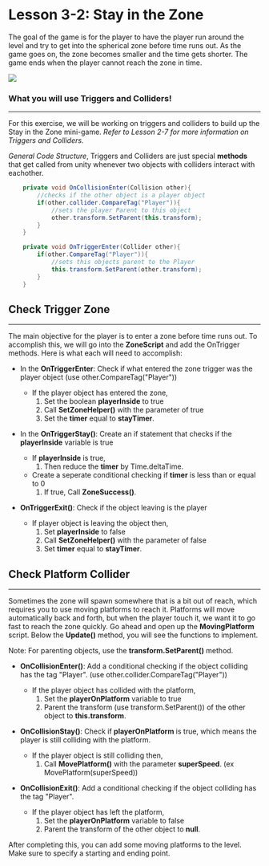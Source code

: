 # Lesson 3-2: Stay in the Zone 
The goal of the game is for the player to have the player run around the level and try to get into the spherical zone before time runs out. As the game goes on, the zone becomes smaller and the time gets shorter. The game ends when the player cannot reach the zone in time.

![](https://cdn.discordapp.com/attachments/984881858758193182/1051964740185899249/ezgif.com-gif-maker22.gif)

### What you will use **Triggers and Colliders!**
---

For this exercise, we will be working on triggers and colliders to build up the Stay in the Zone mini-game. *Refer to Lesson 2-7 for more information on Triggers and Colliders.* 

*General Code Structure*, Triggers and Colliders are just special **methods** that get called from unity whenever two objects with colliders interact with eachother. 
```csharp
    private void OnCollisionEnter(Collision other){
        //checks if the other object is a player object
        if(other.collider.CompareTag("Player")){
            //sets the player Parent to this object
            other.transform.SetParent(this.transform);
        }
    }

    private void OnTriggerEnter(Collider other){
        if(other.CompareTag("Player")){
            //sets this objects parent to the Player
            this.transform.SetParent(other.transform);
        }
    }

```

## Check Trigger Zone
---

The main objective for the player is to enter a zone before time runs out. To accomplish this, we will go into the **ZoneScript** and add the OnTrigger methods. Here is what each will need to accomplish:

* In the **OnTriggerEnter**: Check if what entered the zone trigger was the player object (use other.CompareTag("Player"))
     * If the player object has entered the zone, 
        1. Set the boolean **playerInside** to true 
        2. Call **SetZoneHelper()** with the parameter of true
        3. Set the **timer** equal to **stayTimer**.

* In the **OnTriggerStay()**: Create an if statement that checks if the **playerInside** variable is true
   * If **playerInside** is true, 
      1. Then reduce the **timer** by Time.deltaTime. 
   * Create a seperate conditional checking if  **timer** is less than or equal to 0 
      1. If true, Call **ZoneSuccess()**.

* **OnTriggerExit()**: Check if the object leaving is the player
  * If player object is leaving the object then, 
       1. Set **playerInside** to false 
       2. Call **SetZoneHelper()** with the parameter of false
       3. Set **timer** equal to **stayTimer**.


## Check Platform Collider
---

Sometimes the zone will spawn somewhere that is a bit out of reach, which requires you to use moving platforms to reach it. Platforms will move automatically back and forth, but when the player touch it, we want it to go fast to reach the zone quickly. Go ahead and open up the **MovingPlatform** script. Below the **Update()** method, you will see the functions to implement.

Note: For parenting objects, use the **transform.SetParent()** method.

* **OnCollisionEnter()**: Add a conditional checking if the object colliding has the tag "Player". (use other.collider.CompareTag("Player"))
    * If the player object has collided with the platform, 
        1. Set the **playerOnPlatform** variable to true
        2. Parent the transform (use transform.SetParent()) of the other object to **this.transform**.

* **OnCollisionStay()**: Check if **playerOnPlatform** is true, which means the player is still colliding with the platform. 
     * If the player object is still colliding then, 
       1. Call **MovePlatform()** with the parameter **superSpeed**. (ex MovePlatform(superSpeed))

* **OnCollisionExit()**: Add a conditional checking if the object colliding has the tag "Player". 
    * If the player object has left the platform, 
         1. Set the **playerOnPlatform** variable to false
         2. Parent the transform of the other object to **null**.

After completing this, you can add some moving platforms to the level. Make sure to specify a starting and ending point.